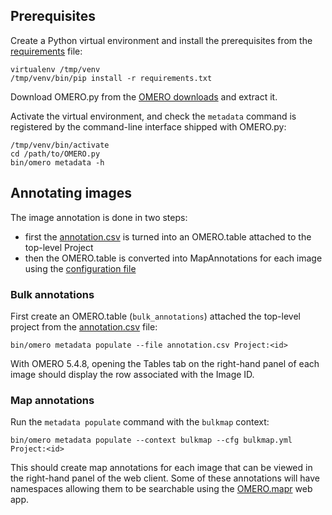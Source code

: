 ## Prerequisites

Create a Python virtual environment and install the prerequisites from the
[requirements](requirements.txt) file:

    virtualenv /tmp/venv
    /tmp/venv/bin/pip install -r requirements.txt


Download OMERO.py from the [OMERO downloads](https://www.openmicroscopy.org/omero/downloads/) and extract it.

Activate the virtual environment, and check the `metadata` command is
registered by the command-line interface shipped with OMERO.py:

    /tmp/venv/bin/activate
    cd /path/to/OMERO.py
    bin/omero metadata -h

## Annotating images

The image annotation is done in two steps:

-   first the [annotation.csv](annotation.csv) is turned into an OMERO.table
    attached to the top-level Project
-   then the OMERO.table is converted into MapAnnotations for each image using
    the [configuration file](bulkmap.yml)

### Bulk annotations

First create an OMERO.table (`bulk_annotations`) attached the top-level project from the [annotation.csv](annotation.csv) file:

    bin/omero metadata populate --file annotation.csv Project:<id>

With OMERO 5.4.8, opening the Tables tab on the right-hand panel of each image
should display the row associated with the Image ID.

### Map annotations

Run the `metadata populate` command with the `bulkmap` context:

    bin/omero metadata populate --context bulkmap --cfg bulkmap.yml Project:<id>

This should create map annotations for each image that can be viewed in the
right-hand panel of the web client. Some of these annotations will have
namespaces allowing them to be searchable using the
[OMERO.mapr](https://github.com/ome/omero-mapr) web app.
